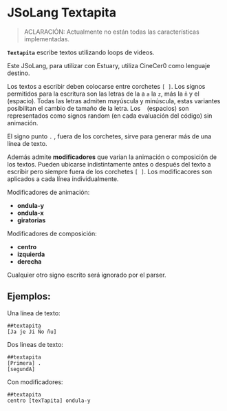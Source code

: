# JSoLang Textapita


> ACLARACIÓN: Actualmente no están todas las características implementadas.


**`Textapita`** escribe textos utilizando loops de videos.

Este JSoLang, para utilizar con Estuary, utiliza CineCer0 como lenguaje destino.

Los textos a escribir deben colocarse entre corchetes `[ ]`.
Los signos permitidos para la escritura son las letras de la a `a` la `z`, más la `ñ` y el ` ` (espacio).
Todas las letras admiten mayúscula y minúscula, estas variantes posibilitan el cambio de tamaño de la letra.
Los ` ` (espacios) son representados como signos random (en cada evaluación del código) sin animación.

El signo punto `.` , fuera de los corchetes,  sirve para generar más de una línea de texto.

Además admite **modificadores** que varian la animación o composición de los textos.
Pueden ubicarse indistintamente antes o después del texto a escribir pero siempre fuera de los corchetes `[ ]`.
Los modificacores son aplicados a cada línea individualmente.

Modificadores de animación:

+ **ondula-y**
+ **ondula-x**
+ **giratorias**

Modificadores de composición:

+ **centro**
+ **izquierda**
+ **derecha**


Cualquier otro signo escrito será ignorado por el parser.


## Ejemplos:

Una línea de texto:

	##textapita
	[Ja je Ji Ño ñu]

Dos lineas de texto:

	##textapita
	[Primera] .
	[segundA]

Con modificadores:

	##textapita
	centro [texTapita] ondula-y
